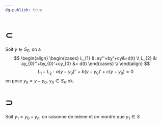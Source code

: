 ```yaml
---
dg-publish: true
---
```


# $\subset$

Soit $y\in S_{E}$, on a
$$
\begin{align}
\begin{cases}
L_{1} &: ay''+by'+cy&=d(t) \\
L_{2} &: ay_{0}''+by_{0}'+cy_{0} &= d(t)
\end{cases} \\
\end{align}
$$
$$
L_{1}-L_{2}: a(y-y_{0})'' + b(y-y_{0})'+c(y-y_{0}) = 0
$$
on pose $y_{h}=y-y_{0}$, $y_{h} \in S_{H}$ ok.

# $\supset$

Soit $y_{1} = y_{0} + y_{h}$, on raisonne de même et on montre que $y_{1} \in S$